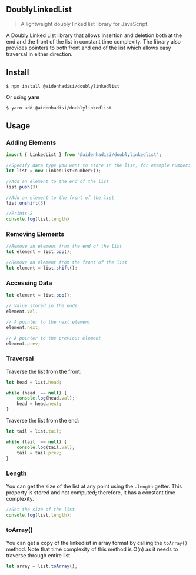 ## DoublyLinkedList

> A lightweight doubly linked list library for JavaScript.

A Doubly Linked List library that allows insertion and deletion both at the end and the front of the list in constant time complexity. The library also provides pointers to both front and end of the list which allows easy traversal in either direction.

## Install

```
$ npm install @aidenhadisi/doublylinkedlist
```

Or using **yarn**

```
$ yarn add @aidenhadisi/doublylinkedlist
```

## Usage

### Adding Elements

```js
import { LinkedList } from "@aidenhadisi/doublylinkedlist";

//Specify data type you want to store in the list, for example number:
let list = new LinkedList<number>();

//Add an element to the end of the list
list.push(3)

//Add an element to the front of the list
list.unshift(5)

//Prints 2
console.log(list.length)
```

### Removing Elements

```js
//Remove an element from the end of the list
let element = list.pop();

//Remove an element from the front of the list
let element = list.shift();
```

### Accessing Data

```js
let element = list.pop();

// Value stored in the node
element.val;

// A pointer to the next element
element.next;

// A pointer to the previous element
element.prev;
```

### Traversal

Traverse the list from the front:

```js
let head = list.head;

while (head !== null) {
	console.log(head.val);
	head = head.next;
}
```

Traverse the list from the end:

```js
let tail = list.tail;

while (tail !== null) {
	console.log(tail.val);
	tail = tail.prev;
}
```

### Length

You can get the size of the list at any point using the `.length` getter. This property is stored and not computed; therefore, it has a constant time complexity.

```js
//Get the size of the list
console.log(list.length);
```

### toArray()

You can get a copy of the linkedlist in array format by calling the `toArray()` method. Note that time complexity of this method is O(n) as it needs to traverse through entire list.

```js
let array = list.toArray();
```
